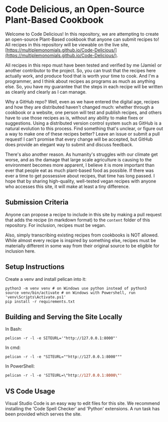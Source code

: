 # Code Delicious, an Open-Source Plant-Based Cookbook

Welcome to Code Delicious! In this repository, we are attempting to create an open-source Plant-Based cookbook that anyone can submit recipes to! All recipes in this repository will be viewable on the live site, [https://multiplemonomials.github.io/Code-Delicious/](https://multiplemonomials.github.io/Code-Delicious/).

All recipes in this repo must have been tested and verified by me (Jamie) or another contributor to the project. So, you can trust that the recipes here actually work, and produce food that is worth your time to cook. And I'm a programmer, and I think about recipes as programs as much as anything else. So, you have my guarantee that the steps in each recipe will be written as cleanly and clearly as I can manage.

Why a GitHub repo? Well, even as we have entered the digital age, recipes and how they are distributed haven't changed much: whether through a cookbook or a website, one person will test and publish recipes, and others have to use those recipes as is, without any ability to make fixes or suggestions. Using a distributed version control system such as GitHub is a natural evolution to this process. Find something that's unclear, or figure out a way to make one of these recipes better? Leave an issue or submit a pull request! I can't promise that every change will be accepted, but GitHub does provide an elegant way to submit and discuss feedback.

There's also another reason. As humanity's struggles with our climate get worse, and as the damage that large scale agriculture is causing to the environment becomes more apparent, I believe it is more important than ever that people eat as much plant-based food as possible. If there was ever a time to get possessive about recipes, that time has long passed. I hope that by sharing high-quality, well-tested vegan recipes with anyone who accesses this site, it will make at least a tiny difference.

## Submission Criteria

Anyone can propose a recipe to include in this site by making a pull request that adds the recipe (in markdown format) to the `content` folder of this repository. For inclusion, recipes must be vegan.

Also, simply transcribing existing recipes from cookbooks is NOT allowed. While almost every recipe is inspired by something else, recipes must be materially different in some way from their original source to be eligible for inclusion here.

## Setup Instructions

Create a venv and install pelican into it:
```shell
python3 -m venv venv # on Windows use python instead of python3
source venv/bin/activate # on Windows with Powershell, run 'venv\Scripts\Activate.ps1'
pip install -r requirements.txt
```

## Building and Serving the Site Locally

In Bash:
```shell
pelican -r -l -e SITEURL='"http://127.0.0.1:8000"'
```

In cmd:
```batch
pelican -r -l -e "SITEURL=""http://127.0.0.1:8000"""
```

In PowerShell:
```ps
pelican -r -l -e 'SITEURL=\"http://127.0.0.1:8000\"'
```

## VS Code Usage

Visual Studio Code is an easy way to edit files for this site. We recommend installing the 'Code Spell Checker' and 'Python' extensions. A run task has been provided which serves the site.